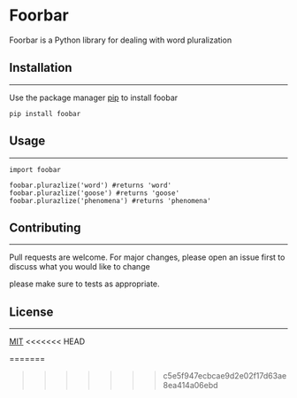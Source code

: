 # Foorbar
Foorbar is a Python library for dealing with word pluralization

## Installation
---
Use the package manager [pip]() to install foobar

`pip install foobar`

## Usage
---

```
import foobar 

foobar.plurazlize('word') #returns 'word'
foobar.plurazlize('goose') #returns 'goose'
foobar.plurazlize('phenomena') #returns 'phenomena'
```

## Contributing
---
Pull requests are welcome. For major changes, please open an issue first to discuss what you would like to change

please make sure to tests as appropriate.

## License
---
[MIT]()
<<<<<<< HEAD

=======
>>>>>>> c5e5f947ecbcae9d2e02f17d63ae8ea414a06ebd
